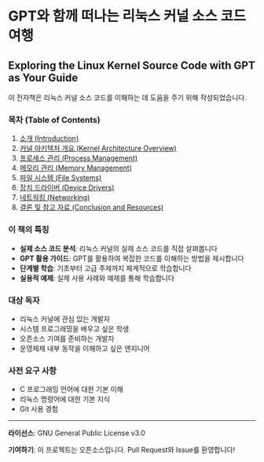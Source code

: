 # GPT와 함께 떠나는 리눅스 커널 소스 코드 여행

## Exploring the Linux Kernel Source Code with GPT as Your Guide

이 전자책은 리눅스 커널 소스 코드를 이해하는 데 도움을 주기 위해 작성되었습니다.

### 목차 (Table of Contents)

1. [소개 (Introduction)](00-introduction.md)
2. [커널 아키텍처 개요 (Kernel Architecture Overview)](01-kernel-architecture.md)
3. [프로세스 관리 (Process Management)](02-process-management.md)
4. [메모리 관리 (Memory Management)](03-memory-management.md)
5. [파일 시스템 (File Systems)](04-file-systems.md)
6. [장치 드라이버 (Device Drivers)](05-device-drivers.md)
7. [네트워킹 (Networking)](06-networking.md)
8. [결론 및 참고 자료 (Conclusion and Resources)](07-conclusion.md)

### 이 책의 특징

- **실제 소스 코드 분석**: 리눅스 커널의 실제 소스 코드를 직접 살펴봅니다
- **GPT 활용 가이드**: GPT를 활용하여 복잡한 코드를 이해하는 방법을 제시합니다
- **단계별 학습**: 기초부터 고급 주제까지 체계적으로 학습합니다
- **실용적 예제**: 실제 사용 사례와 예제를 통해 학습합니다

### 대상 독자

- 리눅스 커널에 관심 있는 개발자
- 시스템 프로그래밍을 배우고 싶은 학생
- 오픈소스 기여를 준비하는 개발자
- 운영체제 내부 동작을 이해하고 싶은 엔지니어

### 사전 요구 사항

- C 프로그래밍 언어에 대한 기본 이해
- 리눅스 명령어에 대한 기본 지식
- Git 사용 경험

---

**라이선스**: GNU General Public License v3.0

**기여하기**: 이 프로젝트는 오픈소스입니다. Pull Request와 Issue를 환영합니다!
